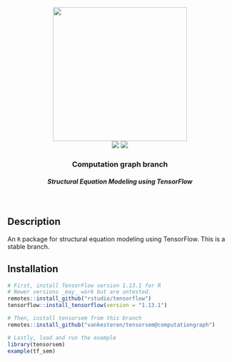 <p align="center">
  <img src="img/tensorsem.png" width="300px"></img>
  <br/>
  <span>
    <a href="https://CRAN.R-project.org/package=tensorsem"><img src="http://www.r-pkg.org/badges/version/tensorsem"></img></a>
    <a href="https://travis-ci.org/vankesteren/tensorsem"><img src="https://travis-ci.org/vankesteren/tensorsem.svg?branch=computationgraph"></img></a>
  </span>
  <h3 align="center">Computation graph branch</h3>
  <h5 align="center">Structural Equation Modeling using TensorFlow</h5>
</p>
<br/>

## Description
An `R` package for structural equation modeling using TensorFlow. This is a stable branch.

## Installation
```r
# First, install TensorFlow version 1.13.1 for R
# Newer versions _may_ work but are untested.
remotes::install_github("rstudio/tensorflow")
tensorflow::install_tensorflow(version = "1.13.1")

# Then, install tensorsem from this branch
remotes::install_github("vankesteren/tensorsem@computationgraph")

# Lastly, load and run the example
library(tensorsem)
example(tf_sem)
```
